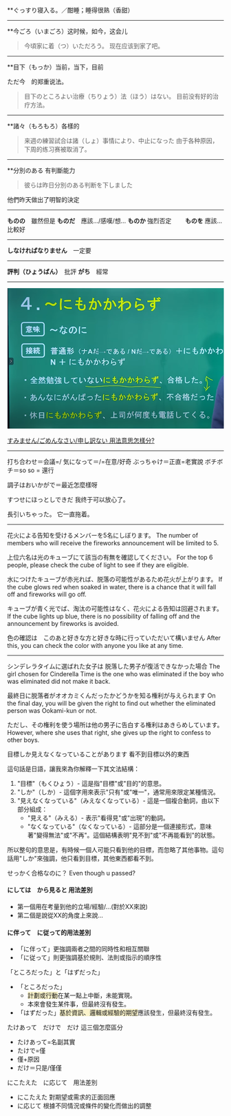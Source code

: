 
**ぐっすり寝入る。／酣睡；睡得很熟（香甜）

---

**今ごろ（いまごろ）这时候，如今，这会儿

> 今頃家に着（つ）いただろう。
> 现在应该到家了吧。

---

**目下（もっか）当前，当下，目前

ただ今　的郑重说法。

> 目下のところよい治療（ちりょう）法（ほう）はない。
> 目前没有好的治疗方法。

---

**諸々（もろもろ）各樣的

>来週の練習試合は諸（しょ）事情により、中止になった
>由于各种原因，下周的练习赛被取消了。

---
**分別のある 有判斷能力

>彼らは昨日分別のある判断を下しました

他們昨天做出了明智的決定

---

**ものの**　雖然但是
**ものだ**　應該.../感嘆/想...
**ものか**    強烈否定　　
**ものを**    應該...比較好

---

**しなければなりません**　一定要

---

**評判（ひょうばん）**　批評
**がち**　經常

---
![image.png](https://raw.githubusercontent.com/Ash0645/image_remote/main/202307021315192.png)

[すみません/ごめんなさい/申し訳ない 用法意思怎樣分?](https://www.mshya.com/2020/07/japanese-apology-j.html)


---
打ち合わせ＝会議=/
気になって＝/=在意/好奇
ぶっちゃけ＝正直=老實說
ボチボチ＝so so = 還行

調子はおいかがで＝最近怎麼樣呀

すつせにほっとしできだ 
我终于可以放心了。

長引いちゃった。 
它一直拖着。


---

花火による告知を受けるメンバーを5名にしぼります。
The number of members who will receive the fireworks announcement will be limited to 5.

上位六名は光のキューブにて該当の有無を確認してください。
For the top 6 people, please check the cube of light to see if they are eligible.

水につけたキューブが赤光れば、脱落の可能性があるため花火が上がります。
If the cube glows red when soaked in water, there is a chance that it will fall off and fireworks will go off.

キューブが青く光でば、淘汰の可能性はなく、花火による告知は回避されます。
If the cube lights up blue, there is no possibility of falling off and the announcement by fireworks is avoided.

色の確認は　このあと好きな方と好きな時に行っていただいて構いません
After this, you can check the color with anyone you like at any time.

---

シンデレラタイムに選ばれた女子は 脱落した男子が復活できなかった場合
The girl chosen for Cinderella Time is the one who was eliminated if the boy who was eliminated did not make it back.

最終日に脱落者がオオカミくんだったかどうかを知る権利が与えられます
On the final day, you will be given the right to find out whether the eliminated person was Ookami-kun or not.

ただし、その権利を使う場所は他の男子に告白する権利はあきらめしています。
However, where she uses that right, she gives up the right to confess to other boys.

目標しか見えなくなっていることがあります
看不到目標以外的東西

這句話是日語，讓我來為你解釋一下其文法結構：

1. "目標"（もくひょう）- 這是指"目標"或"目的"的意思。
2. "しか"（しか）- 這個字用來表示"只有"或"唯一"，通常用來限定某種情況。
3. "見えなくなっている"（みえなくなっている）- 這是一個複合動詞，由以下部分組成：
   - "見える"（みえる）- 表示"看得見"或"出現"的動詞。
   - "なくなっている"（なくなっている）- 這部分是一個連接形式，意味著"變得無法"或"不再"。這個結構表明"見不到"或"不再能看到"的狀態。

所以整句的意思是，有時候一個人可能只看到他的目標，而忽略了其他事物。這句話用"しか"來強調，他只看到目標，其他東西都看不到。

せっかく合格なのに？ Even though u passed?

#### にしては　から見ると 用法差別
- 第一個用在考量到他的立場/經驗/...(對於XX來說)
- 第二個是說從XX的角度上來說...

#### に伴って　に従って的用法差別
- 「に伴って」更強調兩者之間的同時性和相互關聯
- 「に従って」則更強調基於規則、法則或指示的順序性

「ところだった」と「はずだった」
- 「ところだった」
	- <span style="background:rgba(240, 200, 0, 0.2)">計劃或行動</span>在某一點上中斷，未能實現。 
	- 本來會發生某件事，但最終沒有發生。
- 「はずだった」<span style="background:rgba(240, 200, 0, 0.2)">基於資訊、邏輯或經驗的期望</span>應該發生，但最終沒有發生。

たけあって　だけで　だけ 這三個怎麼區分
- たけあって=名副其實
- たけで=僅
- 僅+原因
- だけ＝只是/僅僅

にこたえた　に応じて　用法差別
- にこたえた 對期望或需求的正面回應
- に応じて 根據不同情況或條件的變化而做出的調整

